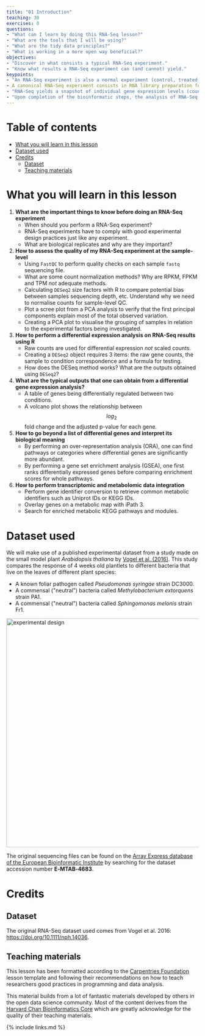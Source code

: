 ```yaml
---
title: "01 Introduction"
teaching: 30
exercises: 0
questions:
- "What can I learn by doing this RNA-Seq lesson?"
- "What are the tools that I will be using?"
- "What are the tidy data principles?"
- "What is working in a more open way beneficial?"
objectives:
- "Discover in what consists a typical RNA-Seq experiment."
- "Know what results a RNA-Seq experiment can (and cannot) yield."
keypoints:
- "An RNA-Seq experiment is also a normal experiment (control, treated, replication, etc.)."
- A canonical RNA-Seq experiment consists in RNA library preparation followed by bioinformatic analyses."
- "RNA-Seq yields a snapshot of individual gene expression levels (count table)."
- "Upon completion of the bioinformatic steps, the analysis of RNA-Seq results can be done using the DESeq2 R package."
---
```


# Table of contents

<!-- MarkdownTOC autolink="True" -->

- [What you will learn in this lesson](#what-you-will-learn-in-this-lesson)
- [Dataset used](#dataset-used)
- [Credits](#credits)
    - [Dataset](#dataset)
    - [Teaching materials](#teaching-materials)

<!-- /MarkdownTOC -->

# What you will learn in this lesson

1. **What are the important things to know before doing an RNA-Seq experiment** 
    - When should you perform a RNA-Seq experiment?  
    - RNA-Seq experiments have to comply with good experimental design practices just like any experiment.
    - What are biological replicates and why are they important?
2. **How to assess the quality of my RNA-Seq experiment at the sample-level**
    - Using `FastQC` to perform quality checks on each sample `fastq` sequencing file.
    - What are some count normalization methods? Why are RPKM, FPKM and TPM _not_ adequate methods.
    - Calculating `DESeq2` size factors with R to compare potential bias between samples sequencing depth, etc. Understand why we need to normalise counts for sample-level QC.  
    - Plot a scree plot from a PCA analysis to verify that the first principal components explain most of the total observed variation.
    - Creating a PCA plot to visualise the grouping of samples in relation to the experimental factors being investigated.
3. **How to perform a differential expression analysis on RNA-Seq results using R**
    - Raw counts are used for differential expression _not_ scaled counts. 
    - Creating a `DESeq2` object requires 3 items: the raw gene counts, the sample to condition correspondence and a formula for testing.   
    - How does the DESeq method works? What are the outputs obtained using `DESeq2`? 
4. **What are the typical outputs that one can obtain from  a differential gene expression analysis?**
    - A table of genes being differentially regulated between two conditions. 
    - A volcano plot shows the relationship between $$log_{2}$$ fold change and the adjusted p-value for each gene.
5. **How to go beyond a list of differential genes and interpret its biological meaning**
    - By performing an over-representation analysis (ORA), one can find pathways or categories where differential genes are significantly more abundant. 
    - By performing a gene set enrichment analysis (GSEA), one first ranks differentially expressed genes before comparing enrichment scores for whole pathways. 
6. **How to perform transcriptomic and metabolomic data integration**
    - Perform gene identifier conversion to retrieve common metabolic identifiers such as Uniprot IDs or KEGG IDs.
    - Overlay genes on a metabolic map with iPath 3. 
    - Search for enriched metabolic KEGG pathways and modules.   


# Dataset used 

We will make use of a published experimental dataset from a study made on the small model plant _Arabidopsis thaliana_ by [Vogel et al. (2016)](https://doi.org/10.1111/nph.14036). This study compares the response of 4 weeks old plantlets to different bacteria that live on the leaves of different plant species:
- A known foliar pathogen called _Pseudomonas syringae_ strain DC3000. 
- A commensal ("neutral") bacteria called _Methylobacterium extorquens_ strain PA1.
- A commensal ("neutral") bacteria called _Sphingomonas melonis_ strain Fr1. 

<img src="../img/experimental_design.png" width="600px" alt="experimental design" >


The original sequencing files can be found on the [Array Express database of the European Bioinformatic Institute](https://www.ebi.ac.uk/arrayexpress) by searching for the dataset accession number __E‐MTAB‐4683__.

# Credits

## Dataset
The original RNA-Seq dataset used comes from Vogel et al. 2016:  https://doi.org/10.1111/nph.14036.  

## Teaching materials
This lesson has been formatted according to the [Carpentries Foundation](https://carpentries.org/) lesson template and following their recommendations on how to teach researchers good practices in programming and data analysis.   

This material builds from a lot of fantastic materials developed by others in the open data science community. Most of the content derives from the [Harvard Chan Bioinformatics Core](https://github.com/hbctraining) which are greatly acknowledge for the quality of their teaching materials.

{% include links.md %}
